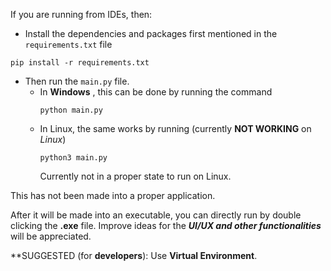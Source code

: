 If you are running from IDEs, then:
- Install the dependencies and packages first mentioned in the ```requirements.txt``` file

```
pip install -r requirements.txt
```
- Then run the ```main.py``` file.
  - In **Windows** , this can be done by running the command
    ```
    python main.py
    ```
  - In Linux, the same works by running (currently **NOT WORKING** on _Linux_)
    ```
    python3 main.py
    ```
      Currently not in a proper state to run on Linux.

This has not been made into a proper application.

After it will be made into an executable, you can directly run by double clicking the **.exe** file.
Improve ideas for the **_UI/UX and other functionalities_** will be appreciated.

**SUGGESTED (for __developers__): Use __Virtual Environment__.
